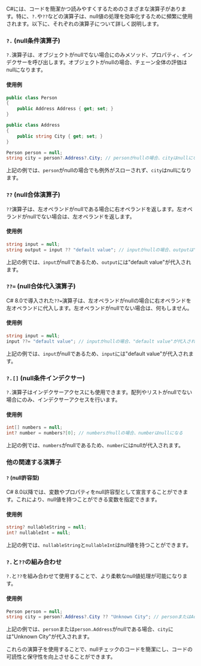 C#には、コードを簡潔かつ読みやすくするためのさまざまな演算子があります。特に、`?.`や`??`などの演算子は、null値の処理を効率化するために頻繁に使用されます。以下に、それぞれの演算子について詳しく説明します。

### `?.` (null条件演算子)

`?.`演算子は、オブジェクトがnullでない場合にのみメソッド、プロパティ、インデクサーを呼び出します。オブジェクトがnullの場合、チェーン全体の評価はnullになります。

#### 使用例

```csharp
public class Person
{
    public Address Address { get; set; }
}

public class Address
{
    public string City { get; set; }
}

Person person = null;
string city = person?.Address?.City; // personがnullの場合、cityはnullになる
```

上記の例では、`person`がnullの場合でも例外がスローされず、`city`はnullになります。

### `??` (null合体演算子)

`??`演算子は、左オペランドがnullである場合に右オペランドを返します。左オペランドがnullでない場合は、左オペランドを返します。

#### 使用例

```csharp
string input = null;
string output = input ?? "default value"; // inputがnullの場合、outputは"default value"になる
```

上記の例では、`input`がnullであるため、`output`には"default value"が代入されます。

### `??=` (null合体代入演算子)

C# 8.0で導入された`??=`演算子は、左オペランドがnullの場合に右オペランドを左オペランドに代入します。左オペランドがnullでない場合は、何もしません。

#### 使用例

```csharp
string input = null;
input ??= "default value"; // inputがnullの場合、"default value"が代入される
```

上記の例では、`input`がnullであるため、`input`には"default value"が代入されます。

### `?.[]` (null条件インデクサー)

`?.`演算子はインデクサーアクセスにも使用できます。配列やリストがnullでない場合にのみ、インデクサーアクセスを行います。

#### 使用例

```csharp
int[] numbers = null;
int? number = numbers?[0]; // numbersがnullの場合、numberはnullになる
```

上記の例では、`numbers`がnullであるため、`number`にはnullが代入されます。

### 他の関連する演算子

#### `?` (null許容型)

C# 8.0以降では、変数やプロパティをnull許容型として宣言することができます。これにより、null値を持つことができる変数を指定できます。

#### 使用例

```csharp
string? nullableString = null;
int? nullableInt = null;
```

上記の例では、`nullableString`と`nullableInt`はnull値を持つことができます。

### `?.`と`??`の組み合わせ

`?.`と`??`を組み合わせて使用することで、より柔軟なnull値処理が可能になります。

#### 使用例

```csharp
Person person = null;
string city = person?.Address?.City ?? "Unknown City"; // personまたはAddressがnullの場合、cityは"Unknown City"になる
```

上記の例では、`person`または`person.Address`がnullである場合、`city`には"Unknown City"が代入されます。

これらの演算子を使用することで、nullチェックのコードを簡潔にし、コードの可読性と保守性を向上させることができます。